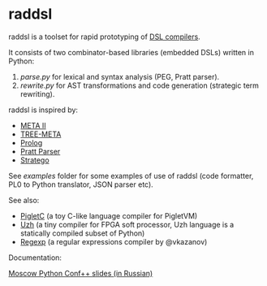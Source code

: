 # raddsl

raddsl is a toolset for rapid prototyping of [DSL compilers](http://composition.al/blog/2017/04/30/what-isnt-a-high-performance-dsl/).

It consists of two combinator-based libraries (embedded DSLs) written in Python:

1. *parse.py* for lexical and syntax analysis (PEG, Pratt parser).
1. *rewrite.py* for AST transformations and code generation (strategic term rewriting).

raddsl is inspired by:

* [META II](https://en.wikipedia.org/wiki/META_II)
* [TREE-META](https://en.wikipedia.org/wiki/TREE-META)
* [Prolog](https://www.era.lib.ed.ac.uk/bitstream/handle/1842/6648/Warren1978.pdf)
* [Pratt Parser](https://en.wikipedia.org/wiki/Pratt_parser)
* [Stratego](https://en.wikipedia.org/wiki/Stratego/XT)

See *examples* folder for some examples of use of raddsl (code formatter, PL0 to Python translator, JSON parser etc).

See also:

* [PigletC](https://github.com/true-grue/PigletC) (a toy C-like language compiler for PigletVM)
* [Uzh](https://github.com/true-grue/uzh) (a tiny compiler for FPGA soft processor, Uzh language is a statically compiled subset of Python)
* [Regexp](https://github.com/vkazanov/bytecode-interpreters-post/tree/master/regexp) (a regular expressions compiler by @vkazanov)

Documentation:

[Moscow Python Conf++ slides (in Russian)](http://sovietov.com/txt/dsl_python_conf.pdf)
